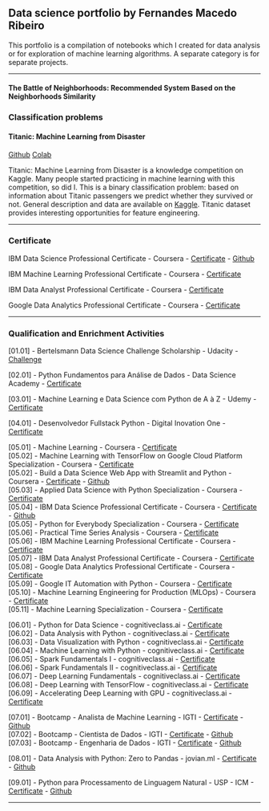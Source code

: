 ## Data science portfolio by Fernandes Macedo Ribeiro
<p>
This portfolio is a compilation of notebooks which I created for data analysis or for exploration of machine learning algorithms. A separate category is for separate projects.
</p>

---

#### The Battle of Neighborhoods: Recommended System Based on the Neighborhoods Similarity


### Classification problems 

#### Titanic: Machine Learning from Disaster

[Github](https://github.com/masedos/Titanic-Machine-Learning-from-Disaster) [Colab](https://colab.research.google.com/drive/1ZtZKo-O-Xs_srY_-BKjsehtXJz0xDAT6?usp=sharing)

Titanic: Machine Learning from Disaster is a knowledge competition on Kaggle. Many people started practicing in machine learning with this competition, so did I. This is a binary classification problem: based on information about Titanic passengers we predict whether they survived or not. General description and data are available on [Kaggle](https://www.kaggle.com/c/titanic). Titanic dataset provides interesting opportunities for feature engineering.

---

### Certificate

IBM Data Science Professional Certificate - Coursera - [Certificate](https://www.coursera.org/account/accomplishments/specialization/certificate/D5RTDKYFCAXR) -
[Github](https://github.com/masedos/Coursera_Capstone/)<br />

IBM Machine Learning Professional Certificate - Coursera - [Certificate](https://www.coursera.org/account/accomplishments/professional-cert/BWJADUBLXXFH)<br />

IBM Data Analyst Professional Certificate - Coursera - [Certificate](https://www.coursera.org/account/accomplishments/professional-cert/C8C67N56EVZE)<br />

Google Data Analytics Professional Certificate - Coursera - [Certificate](https://www.coursera.org/account/accomplishments/professional-cert/UZBRQ8Y6XNCG)<br />

---

### Qualification and Enrichment Activities
[01.01] - Bertelsmann Data Science Challenge Scholarship - Udacity - [Challenge](https://www.udacity.com/bertelsmann-data-scholarships)<br />

[02.01] - Python Fundamentos para Análise de Dados - Data Science Academy - [Certificate](https://mycourse.app/iBgAnDM5brPFjrY98)<br />

[03.01] - Machine Learning e Data Science com Python de A à Z - Udemy - [Certificate](https://ude.my/UC-6TS13HFE)<br />

[04.01] - Desenvolvedor Fullstack Python - Digital Inovation One - [Certificate](https://drive.google.com/file/d/1iMK-Q4Jrs72ribUTeDPNzB70-MUOaPiy/view?usp=sharing)<br />

[05.01] - Machine Learning - Coursera - [Certificate](https://www.coursera.org/account/accomplishments/records/PFZTQLLQPUSW)<br />
[05.02] - Machine Learning with TensorFlow on Google Cloud Platform Specialization - Coursera - [Certificate](https://www.coursera.org/account/accomplishments/specialization/LNAU9LL34BM7)<br />
[05.02] - Build a Data Science Web App with Streamlit and Python - Coursera - [Certificate](https://www.coursera.org/account/accomplishments/records/U476HAW2P3YL) -
[Github](https://github.com/masedos/Build-a-Data-Science-Web-App-with-Streamlit-and-Python)<br />
[05.03] - Applied Data Science with Python Specialization - Coursera - [Certificate](https://www.coursera.org/account/accomplishments/specialization/certificate/ZRWCR8XT9AYS)<br />
[05.04] - IBM Data Science Professional Certificate - Coursera - [Certificate](https://www.coursera.org/account/accomplishments/specialization/certificate/D5RTDKYFCAXR) -
[Github](https://github.com/masedos/Coursera_Capstone/)<br />
[05.05] - Python for Everybody Specialization - Coursera - [Certificate](https://www.coursera.org/verify/specialization/Y66N9BGWP8GQ)<br />
[05.06] - Practical Time Series Analysis - Coursera - [Certificate](http://coursera.org/verify/J62EHVFMTZZ8)<br />
[05.06] - IBM Machine Learning Professional Certificate - Coursera - [Certificate](https://www.coursera.org/account/accomplishments/professional-cert/BWJADUBLXXFH)<br />
[05.07] - IBM Data Analyst Professional Certificate - Coursera - [Certificate](https://www.coursera.org/account/accomplishments/professional-cert/C8C67N56EVZE)<br />
[05.08] - Google Data Analytics Professional Certificate - Coursera - [Certificate](https://www.coursera.org/account/accomplishments/professional-cert/UZBRQ8Y6XNCG)<br />
[05.09] - Google IT Automation with Python - Coursera - [Certificate](https://www.coursera.org/account/accomplishments/professional-cert/ULRTCUZGN49S)<br />
[05.10] - Machine Learning Engineering for Production (MLOps) - Coursera - [Certificate](https://www.coursera.org/account/accomplishments/specialization/VDMNBV23NDZH)<br />
[05.11] - Machine Learning Specialization - Coursera - [Certificate](https://www.coursera.org/account/accomplishments/specialization/ZXX7GL4D2N5C)<br />

[06.01] - Python for Data Science - cognitiveclass.ai - [Certificate](https://courses.cognitiveclass.ai/certificates/7b1ae3e67afe47569eea2805fd3f352d)<br />
[06.02] - Data Analysis with Python - cognitiveclass.ai - [Certificate](https://courses.cognitiveclass.ai/certificates/90d925316a0043c4bb3b139c87a63bbd)<br />
[06.03] - Data Visualization with Python - cognitiveclass.ai - [Certificate](https://courses.cognitiveclass.ai/certificates/da4c5b3a945e43fdb4083f7bd1d708ee)<br />
[06.04] - Machine Learning with Python - cognitiveclass.ai - [Certificate](https://courses.cognitiveclass.ai/certificates/c710aa18555248c0b8c6747e9711eb60)<br />
[06.05] - Spark Fundamentals I - cognitiveclass.ai - [Certificate](https://courses.cognitiveclass.ai/certificates/b7655ff57b69416f97407ff97903d842)<br />
[06.06] - Spark Fundamentals II - cognitiveclass.ai - [Certificate](https://courses.cognitiveclass.ai/certificates/49c92510c52047fb8bb6c90c102d8b0e)<br />
[06.07] - Deep Learning Fundamentals - cognitiveclass.ai - [Certificate](https://courses.cognitiveclass.ai/certificates/6d54507b48f1463d987ee2ac471322de)<br />
[06.08] - Deep Learning with TensorFlow - cognitiveclass.ai - [Certificate](https://courses.cognitiveclass.ai/certificates/6440b3e5707040bfa3c06bd230567f39)<br />
[06.09] - Accelerating Deep Learning with GPU - cognitiveclass.ai - [Certificate](https://courses.cognitiveclass.ai/certificates/af85219214334e008bbb867e2c2a20a9)<br />

[07.01] - Bootcamp - Analista de Machine Learning - IGTI - [Certificate](https://github.com/masedos/Bootcamp-Analista-de-Machine-Learning/blob/master/Fernandes%20Macedo%20RibeiroBootcamp%20Analista%20de%20Machine%20Learning.pdf) - [Github](https://github.com/masedos/Bootcamp-Analista-de-Machine-Learning/)<br />
[07.02] - Bootcamp - Cientista de Dados - IGTI - [Certificate](https://github.com/masedos/Bootcamp-Cientista-de-Dados/blob/master/Fernandes%20Macedo%20RibeiroBootcamp%20Cientista%20de%20Dados.pdf) - [Github](https://github.com/masedos/Bootcamp-Cientista-de-Dados)
<br />
[07.03] - Bootcamp - Engenharia de Dados - IGTI - [Certificate](https://github.com/masedos/Bootcamp-Engenharia-de-Dados/blob/main/Fernandes%20Macedo%20RibeiroBootcamp%20Engenharia%20de%20Dados.pdf) - [Github](https://github.com/masedos/Bootcamp-Engenharia-de-Dados)
<br />

[08.01] - Data Analysis with Python: Zero to Pandas - jovian.ml - [Certificate](https://jovian.ml/certificate/MFQTCMZZGA) - [Github](https://github.com/masedos/Data-Analysis-with-Python-Zero-to-Pandas)<br />

[09.01] - Python para Processamento de Linguagem Natural - USP - ICM - [Certificate](https://github.com/masedos/Python-para-Processamento-de-Linguagem-Natural/blob/main/certificadoDigital.pdf) - [Github](https://github.com/masedos/Python-para-Processamento-de-Linguagem-Natural)<br />

---
